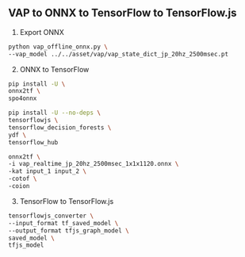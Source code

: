 ## VAP to ONNX to TensorFlow to TensorFlow.js

1. Export ONNX

```bash
python vap_offline_onnx.py \
--vap_model ../../asset/vap/vap_state_dict_jp_20hz_2500msec.pt
```

2. ONNX to TensorFlow

```bash
pip install -U \
onnx2tf \
spo4onnx

pip install -U --no-deps \
tensorflowjs \
tensorflow_decision_forests \
ydf \
tensorflow_hub

onnx2tf \
-i vap_realtime_jp_20hz_2500msec_1x1x1120.onnx \
-kat input_1 input_2 \
-cotof \
-coion
```

3. TensorFlow to TensorFlow.js

```bash
tensorflowjs_converter \
--input_format tf_saved_model \
--output_format tfjs_graph_model \
saved_model \
tfjs_model
```